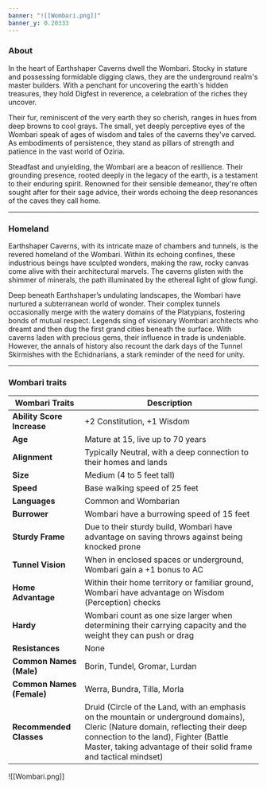 ```yaml
---
banner: "![[Wombari.png]]"
banner_y: 0.20333
---
```

### About

In the heart of Earthshaper Caverns dwell the Wombari. Stocky in stature and possessing formidable digging claws, they are the underground realm's master builders. With a penchant for uncovering the earth's hidden treasures, they hold Digfest in reverence, a celebration of the riches they uncover.

Their fur, reminiscent of the very earth they so cherish, ranges in hues from deep browns to cool grays. The small, yet deeply perceptive eyes of the Wombari speak of ages of wisdom and tales of the caverns they've carved. As embodiments of persistence, they stand as pillars of strength and patience in the vast world of Oziria.

Steadfast and unyielding, the Wombari are a beacon of resilience. Their grounding presence, rooted deeply in the legacy of the earth, is a testament to their enduring spirit. Renowned for their sensible demeanor, they're often sought after for their sage advice, their words echoing the deep resonances of the caves they call home.

-----
### Homeland

Earthshaper Caverns, with its intricate maze of chambers and tunnels, is the revered homeland of the Wombari. Within its echoing confines, these industrious beings have sculpted wonders, making the raw, rocky canvas come alive with their architectural marvels. The caverns glisten with the shimmer of minerals, the path illuminated by the ethereal light of glow fungi.

Deep beneath Earthshaper’s undulating landscapes, the Wombari have nurtured a subterranean world of wonder. Their complex tunnels occasionally merge with the watery domains of the Platypians, fostering bonds of mutual respect. Legends sing of visionary Wombari architects who dreamt and then dug the first grand cities beneath the surface. With caverns laden with precious gems, their influence in trade is undeniable. However, the annals of history also recount the dark days of the Tunnel Skirmishes with the Echidnarians, a stark reminder of the need for unity.

-----

### Wombari traits

| **Wombari Traits**         | **Description**                                                                                                                                                                                                                                |
| -------------------------- | ---------------------------------------------------------------------------------------------------------------------------------------------------------------------------------------------------------------------------------------------- |
| **Ability Score Increase** | +2 Constitution, +1 Wisdom                                                                                                                                                                                                                     |
| **Age**                    | Mature at 15, live up to 70 years                                                                                                                                                                                                              |
| **Alignment**              | Typically Neutral, with a deep connection to their homes and lands                                                                                                                                                                             |
| **Size**                   | Medium (4 to 5 feet tall)                                                                                                                                                                                                                      |
| **Speed**                  | Base walking speed of 25 feet                                                                                                                                                                                                                  |
| **Languages**              | Common and Wombarian                                                                                                                                                                                                                           |
| **Burrower**               | Wombari have a burrowing speed of 15 feet                                                                                                                                                                                                      |
| **Sturdy Frame**           | Due to their sturdy build, Wombari have advantage on saving throws against being knocked prone                                                                                                                                                 |
| **Tunnel Vision**          | When in enclosed spaces or underground, Wombari gain a +1 bonus to AC                                                                                                                                                                          |
| **Home Advantage**         | Within their home territory or familiar ground, Wombari have advantage on Wisdom (Perception) checks                                                                                                                                           |
| **Hardy**                  | Wombari count as one size larger when determining their carrying capacity and the weight they can push or drag                                                                                                                                 |
| **Resistances**            | None                                                                                                                                                                                                                                           |
| **Common Names (Male)**    | Borin, Tundel, Gromar, Lurdan                                                                                                                                                                                                                  |
| **Common Names (Female)**  | Werra, Bundra, Tilla, Morla                                                                                                                                                                                                                    |
| **Recommended Classes**    | Druid (Circle of the Land, with an emphasis on the mountain or underground domains), Cleric (Nature domain, reflecting their deep connection to the land), Fighter (Battle Master, taking advantage of their solid frame and tactical mindset) |

![[Wombari.png]]